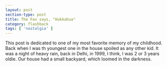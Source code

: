 ```yaml
---
layout: post
section-type: post
title: The Fox says, "Hukkahua"
category: flashback
tags: [ 'nostalgia' ]
---
```


This post is dedicated to one of my most favorite memory of my childhood. Back when I was th youngest one in the house spoiled as any other kid. It was a night of heavy rain, back in Delhi, in 1999, I think, I was 2 or 3 years oldie. Our house had a small backyard, which loomed in the darkness. 
